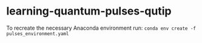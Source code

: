 # learning-quantum-pulses-qutip

To recreate the necessary Anaconda environment run:
``conda env create -f pulses_environment.yaml``
